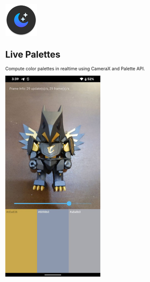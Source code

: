 <img src="https://raw.githubusercontent.com/seanghay/live-palettes/main/app/src/main/res/mipmap-xxxhdpi/ic_launcher_round.png" width="100">

# Live Palettes

Compute color palettes in realtime using CameraX and Palette API.


<img src="https://raw.githubusercontent.com/seanghay/live-palettes/main/art/sample-01.jpeg" width="300">
